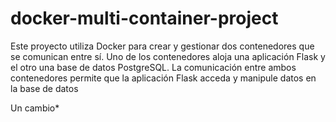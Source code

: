 # docker-multi-container-project
Este proyecto utiliza Docker para crear y gestionar dos contenedores que se comunican entre sí. Uno de los contenedores aloja una aplicación Flask y el otro una base de datos PostgreSQL. La comunicación entre ambos contenedores permite que la aplicación Flask acceda y manipule datos en la base de datos

Un cambio*